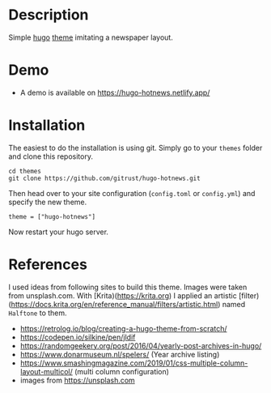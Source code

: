 # Description

Simple [hugo](https://gohugo.io) [theme](https://themes.gohugo.io) imitating a newspaper layout.

# Demo

- A demo is available on https://hugo-hotnews.netlify.app/

# Installation

The easiest to do the installation is using git.
Simply go to your `themes` folder and clone this repository.

```
cd themes
git clone https://github.com/gitrust/hugo-hotnews.git
```

Then head over to your site configuration (`config.toml` or `config.yml`) and specify the new theme.

```
theme = ["hugo-hotnews"]
```

Now restart your hugo server.

# References

I used ideas from following sites to build this theme. Images were
taken from unsplash.com. With [Krita)(https://krita.org) I applied an artistic [filter)(https://docs.krita.org/en/reference_manual/filters/artistic.html) named `Halftone` to them.

- https://retrolog.io/blog/creating-a-hugo-theme-from-scratch/
- https://codepen.io/silkine/pen/jldif
- https://randomgeekery.org/post/2016/04/yearly-post-archives-in-hugo/
- https://www.donarmuseum.nl/spelers/ (Year archive listing)
- https://www.smashingmagazine.com/2019/01/css-multiple-column-layout-multicol/ (multi column configuration)
- images from https://unsplash.com
